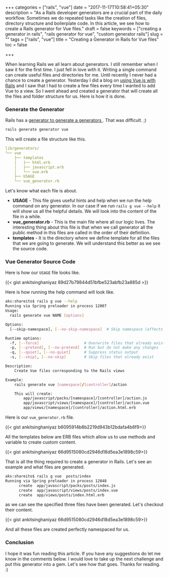 +++
categories = ["rails", "vue"]
date = "2017-11-17T10:58:41+05:30"
description = "As a Rails developer generators are a crucial part of the daily workflow. Sometimes we do repeated tasks like the creation of files, directory structure and boilerplate code. In this article, we see how to create a Rails generator for Vue files."
draft = false
keywords = ["creating a generator in rails", "rails generator for vue", "custom generator rails"]
slug = ""
tags = ["rails", "vue"]
title = "Creating a Generator in Rails for Vue files"
toc = false

+++

When learning Rails we all learn about generators. I still remember when I saw it for the first time. I just fell in love with it. Writing a single command can create useful files and directories for me. Until recently I never had a chance to create a generator. Yesterday I did a blog on [using Vue.js with Rails](https://www.classandobjects.com/tutorial/using_vue_js_with_rails/) and I saw that I had to create a few files every time I wanted to add Vue to a view. So I went ahead and created a generator that will create all the files and folder structure for us. Here is how it is done.

### Generate the Generator

Rails has a [ generator to generate a generators ](http://guides.rubyonrails.org/generators.html). That was difficult. ;)

```bash
rails generate generator vue
```

This will create a file structure like this.

```yaml
lib/generators/
└── vue
    ├── templates
    │   ├── html.erb
    │   ├── javascript.erb
    │   └── vue.erb
    ├── USAGE
    └── vue_generator.rb
```

Let's know what each file is about.

- **USAGE** - This file gives useful hints and help when we run the help command on any generator. In our case if we run `rails g vue --help` it will show us all the helpful details. We will look into the content of the file in a while.
- **vue_generator.rb** - This is the main file where all our logic lives. The interesting thing about this file is that when we call generator all the public method in this files are called in the order of their definition.
- **templates** - It is the directory where we define template for all the files that we are going to generate. We will understand this better as we see the source code.

### Vue Generator Source Code

Here is how our `USAGE` file looks like.

{{< gist ankitsinghaniyaz 89d27b79844d51bfbe523abfb23a885d >}}

Here is how running the help command will look like.

```bash
aks:shareito$ rails g vue --help
Running via Spring preloader in process 12007
Usage:
  rails generate vue NAME [options]

Options:
  [--skip-namespace], [--no-skip-namespace]  # Skip namespace (affects only isolated applications)

Runtime options:
  -f, [--force]                    # Overwrite files that already exist
  -p, [--pretend], [--no-pretend]  # Run but do not make any changes
  -q, [--quiet], [--no-quiet]      # Suppress status output
  -s, [--skip], [--no-skip]        # Skip files that already exist

Description:
    Create Vue files corresponding to the Rails views

Example:
    rails generate vue [namespace]/[controller]/action

    This will create:
        app/javascript/packs/[namespace]/[controller]/action.js
        app/javascript/views/[namespace]/[controller]/action.vue
        app/views/[namespace]/[controller]/action.html.erb
```

Here is our `vue_generator.rb` file.

{{< gist ankitsinghaniyaz  b6095914b8b2219d943b12bdafa4b6f9>}}

All the templates below are ERB files which allow us to use methods and variable to create custom content.


{{< gist ankitsinghaniyaz  66d9515080cd2946d18d5ea3e1898c59>}}

That is all the thing required to create a generator in Rails. Let's see an example and what files are generated.

```bash
aks:shareito$ rails g vue  posts/index
Running via Spring preloader in process 12848
      create  app/javascript/packs/posts/index.js
      create  app/javascript/views/posts/index.vue
      create  app/views/posts/index.html.erb

```

as we can see the specified three files have been generated. Let's checkout their content.

{{< gist ankitsinghaniyaz  66d9515080cd2946d18d5ea3e1898c59>}}

And all these files are created perfectly namespaced for us.


### Conclusion

I hope it was fun reading this article. If you have any suggestions do let me know in the comments below. I would love to take up the next challenge and put this generator into a gem. Let's see how that goes. Thanks for reading. :)

